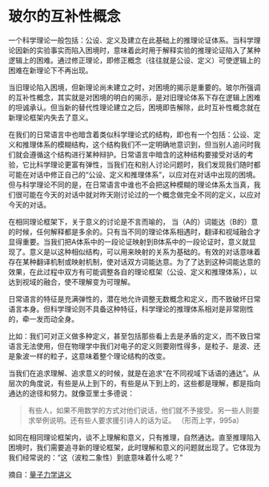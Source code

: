 # 玻尔的互补性概念

一个科学理论一般包括：公设、定义及建立在此基础上的推理论证体系。当科学理论因新的实验事实而陷入困境时，意味着此时用于解释实验的推理论证陷入了某种逻辑上的困难。通过修正理论，即修正概念（往往就是公设、定义）可使逻辑上的困难在新理论下不再出现。

当旧理论陷入困境，但新理论尚未建立之时，对困境的揭示是重要的。玻尔所强调的互补性概念，其实就是对困境的明白的揭示，是对旧理论体系下存在逻辑上困难的坦诚承认。但当新的替代性理论建立之后，困境即告解除，此时互补性概念就在新理论框架内失去了意义。

在我们的日常语言中也暗含着类似科学理论式的结构，即也有一个包括：公设、定义和推理体系的模糊结构，这个结构我们不一定明确地意识到，但当别人追问时我们就会遵循这个结构进行某种辩护。日常语言中暗含的这种结构要接受对话的考验，它比科学理论更富有弹性，当我们在和别人讨论问题时，我们发现我们随时都可能在对话中修正自己的“公设、定义和推理体系”，以应对在对话中出现的困境。但与科学理论不同的是，在日常语言中谁也不会把这种模糊的理论体系太当真，我们很可能在今天的对话中就对昨天刚讨论过的一个概念做完全不同的定义，以应对今天的对话。

在相同理论框架下，关于意义的讨论是不言而喻的， 当（A的）词能达（B的）意的时候，任何解释都是多余的。只有当不同的理论体系相遇时，翻译和视域融合才显得重要。当我们把A体系中的一段论证映射到B体系中的一段论证时，意义就显现了。意义是以这种相似结构，可以用来映射的关系为基础的。有效的对话意味着存在某种翻译机制或映射机制，使对话双方词能达意。为了了达到这种词能达意的效果，在此过程中双方有可能调整各自的理论框架（公设、定义和推理体系），以达到视域的融合，使不理解变为可理解。

日常语言的特征是充满弹性的，潜在地允许调整无数概念和定义，而不致破坏日常语言本身。但科学理论则不具备这种特征，科学理论的推理体系相对是非常刚性的，牵一发而动全身。

比如：我们可对正义做多种定义，甚至包括那些看上去是矛盾的定义，而不致日常语言无法使用，但在物理学中我们对电子的定义则要刚性得多，是粒子、是波、还是象波一样的粒子，这意味着整个理论结构的改变。

当我们在追求理解、追求意义的时候，就是在追求“在不同视域下话语的通达”。从层次的角度说，有些是从上到下的，有些是从下到上的，这些都是理解，都是指向通达的途径和努力。就像亚里士多德说：

> 有些人，如果不用数学的方式对他们说话，他们就不予接受。另一些人则要求举例说明。还有些人要求援引诗人的话为证。 （形而上学，995a）

如同在相同理论框架内，谈不上理解和意义，只有推理，自然通达。直至推理陷入困境时，我们需要追寻新的理论框架，此时理解和意义的问题就出现了。它体现为我们经常说的：“这（波粒二象性）到底意味着什么呢？”


摘自：[量子力学讲义](https://github.com/jiyanjiang/QMUSTB)
